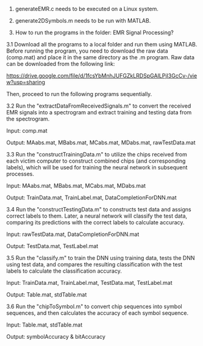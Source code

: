1. generateEMR.c needs to be executed on a Linux system.
2. generate2DSymbols.m needs to be run with MATLAB.

3. How to run the programs in the folder: EMR Signal Processing?

3.1 Download all the programs to a local folder and run them using MATLAB. Before running the program, you need to download the raw data (comp.mat) and place it in the same directory as the .m program. Raw data can be downloaded from the following link:

https://drive.google.com/file/d/1fcsYbMnhJUFGZkLRDSpGAILPjI3GcCv-/view?usp=sharing

Then, proceed to run the following programs sequentially.

3.2 Run the "extractDataFromReceivedSignals.m" to convert the received EMR signals into a spectrogram and extract training and testing data from the spectrogram.

Input: comp.mat

Output: MAabs.mat, MBabs.mat, MCabs.mat, MDabs.mat, rawTestData.mat

3.3 Run the "constructTrainingData.m" to utilize the chips received from each victim computer to construct combined chips (and corresponding labels), which will be used for training the neural network in subsequent processes.

Input: MAabs.mat, MBabs.mat, MCabs.mat, MDabs.mat

Output: TrainData.mat, TrainLabel.mat, DataCompletionForDNN.mat

3.4 Run the "constructTestingData.m" to constructs test data and assigns correct labels to them. Later, a neural network will classify the test data, comparing its predictions with the correct labels to calculate accuracy. 

Input: rawTestData.mat, DataCompletionForDNN.mat

Output: TestData.mat, TestLabel.mat

3.5 Run the "classify.m" to train the DNN using training data, tests the DNN using test data, and compares the resulting classification with the test labels to calculate the classification accuracy.

Input: TrainData.mat, TrainLabel.mat, TestData.mat, TestLabel.mat

Output: Table.mat, stdTable.mat

3.6 Run the "chipToSymbol.m" to convert chip sequences into symbol sequences, and then calculates the accuracy of each symbol sequence.

Input: Table.mat, stdTable.mat

Output: symbolAccuracy & bitAccuracy

